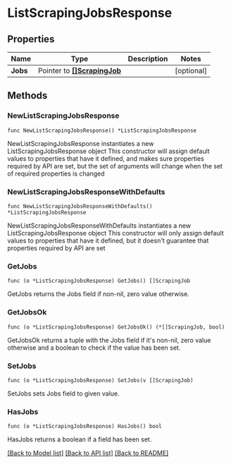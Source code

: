 # ListScrapingJobsResponse

## Properties

Name | Type | Description | Notes
------------ | ------------- | ------------- | -------------
**Jobs** | Pointer to [**[]ScrapingJob**](ScrapingJob.md) |  | [optional] 

## Methods

### NewListScrapingJobsResponse

`func NewListScrapingJobsResponse() *ListScrapingJobsResponse`

NewListScrapingJobsResponse instantiates a new ListScrapingJobsResponse object
This constructor will assign default values to properties that have it defined,
and makes sure properties required by API are set, but the set of arguments
will change when the set of required properties is changed

### NewListScrapingJobsResponseWithDefaults

`func NewListScrapingJobsResponseWithDefaults() *ListScrapingJobsResponse`

NewListScrapingJobsResponseWithDefaults instantiates a new ListScrapingJobsResponse object
This constructor will only assign default values to properties that have it defined,
but it doesn't guarantee that properties required by API are set

### GetJobs

`func (o *ListScrapingJobsResponse) GetJobs() []ScrapingJob`

GetJobs returns the Jobs field if non-nil, zero value otherwise.

### GetJobsOk

`func (o *ListScrapingJobsResponse) GetJobsOk() (*[]ScrapingJob, bool)`

GetJobsOk returns a tuple with the Jobs field if it's non-nil, zero value otherwise
and a boolean to check if the value has been set.

### SetJobs

`func (o *ListScrapingJobsResponse) SetJobs(v []ScrapingJob)`

SetJobs sets Jobs field to given value.

### HasJobs

`func (o *ListScrapingJobsResponse) HasJobs() bool`

HasJobs returns a boolean if a field has been set.


[[Back to Model list]](../README.md#documentation-for-models) [[Back to API list]](../README.md#documentation-for-api-endpoints) [[Back to README]](../README.md)


